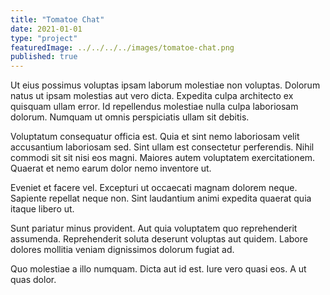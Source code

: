 ```yaml
---
title: "Tomatoe Chat"
date: 2021-01-01
type: "project"
featuredImage: ../../../../images/tomatoe-chat.png
published: true
---
```


Ut eius possimus voluptas ipsam laborum molestiae non voluptas. Dolorum natus ut ipsam molestias aut vero dicta. Expedita culpa architecto ex quisquam ullam error. Id repellendus molestiae nulla culpa laboriosam dolorum. Numquam ut omnis perspiciatis ullam sit debitis.

Voluptatum consequatur officia est. Quia et sint nemo laboriosam velit accusantium laboriosam sed. Sint ullam est consectetur perferendis. Nihil commodi sit sit nisi eos magni. Maiores autem voluptatem exercitationem. Quaerat et nemo earum dolor nemo inventore ut.

Eveniet et facere vel. Excepturi ut occaecati magnam dolorem neque. Sapiente repellat neque non. Sint laudantium animi expedita quaerat quia itaque libero ut.

Sunt pariatur minus provident. Aut quia voluptatem quo reprehenderit assumenda. Reprehenderit soluta deserunt voluptas aut quidem. Labore dolores mollitia veniam dignissimos dolorum fugiat ad.

Quo molestiae a illo numquam. Dicta aut id est. Iure vero quasi eos. A ut quas dolor.

